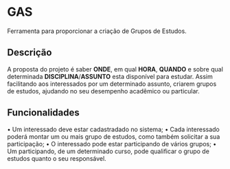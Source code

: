 # GAS

Ferramenta para proporcionar a criação de  Grupos de Estudos.
                        
## Descrição

 A proposta do projeto é saber **ONDE**, em qual **HORA**, **QUANDO** e sobre qual determinada **DISCIPLINA**/**ASSUNTO** esta disponível para estudar. Assim facilitando aos interessados por um determinado assunto, criarem grupos de estudos, ajudando no seu desempenho acadêmico ou particular.

## Funcionalidades

•	Um interessado deve estar cadastradado no sistema;
•	Cada interessado poderá montar um ou mais grupo de estudos, como também solicitar a sua participação;
•	O interessado pode estar participando de vários grupos;
• Um participando, de um determinado curso, pode qualificar o grupo de estudos quanto o seu responsável.
